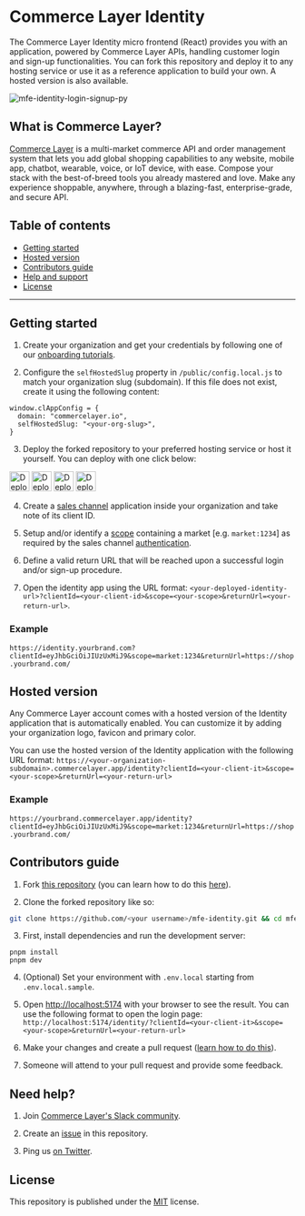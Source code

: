 # Commerce Layer Identity

The Commerce Layer Identity micro frontend (React) provides you with an application, powered by Commerce Layer APIs, handling customer login and sign-up functionalities. You can fork this repository and deploy it to any hosting service or use it as a reference application to build your own. A hosted version is also available.

![mfe-identity-login-signup-py](https://github.com/commercelayer/mfe-identity/assets/97170183/5a0ca972-5241-4e16-af33-280d84857dc7)

## What is Commerce Layer?

[Commerce Layer](https://commercelayer.io) is a multi-market commerce API and order management system that lets you add global shopping capabilities to any website, mobile app, chatbot, wearable, voice, or IoT device, with ease. Compose your stack with the best-of-breed tools you already mastered and love. Make any experience shoppable, anywhere, through a blazing-fast, enterprise-grade, and secure API.

## Table of contents

- [Getting started](#getting-started)
- [Hosted version](#hosted-version)
- [Contributors guide](#contributors-guide)
- [Help and support](#need-help)
- [License](#license)

---

## Getting started

1. Create your organization and get your credentials by following one of our [onboarding tutorials](https://docs.commercelayer.io/developers/welcome).

2. Configure the `selfHostedSlug` property in `/public/config.local.js` to match your organization slug (subdomain). If this file does not exist, create it using the following content:

```
window.clAppConfig = {
  domain: "commercelayer.io",
  selfHostedSlug: "<your-org-slug>",
}
```

3. Deploy the forked repository to your preferred hosting service or host it yourself. You can deploy with one click below:

[<img src="https://www.netlify.com/img/deploy/button.svg" alt="Deploy to Netlify" height="35">](https://app.netlify.com/start/deploy?repository=https://github.com/commercelayer/mfe-identity) [<img src="https://vercel.com/button" alt="Deploy to Vercel" height="35">](https://vercel.com/new/clone?repository-url=https://github.com/commercelayer/mfe-identity) [<img src="https://www.herokucdn.com/deploy/button.svg" alt="Deploy to Heroku" height="35">](https://heroku.com/deploy?template=https://github.com/commercelayer/mfe-identity) [<img src="https://www.deploytodo.com/do-btn-blue.svg" alt="Deploy to Digital Ocean" height="35">](https://cloud.digitalocean.com/apps/new?repo=https://github.com/commercelayer/mfe-identity/tree/master)

4. Create a [sales channel](https://docs.commercelayer.io/core/applications#sales-channel) application inside your organization and take note of its client ID.

5. Setup and/or identify a [scope](https://docs.commercelayer.io/core/authentication#authorization-scopes) containing a market [e.g. `market:1234`] as required by the sales channel [authentication](https://docs.commercelayer.io/core/authentication/client-credentials#sales-channel).

6. Define a valid return URL that will be reached upon a successful login and/or sign-up procedure.

7. Open the identity app using the URL format: `<your-deployed-identity-url>?clientId=<your-client-id>&scope=<your-scope>&returnUrl=<your-return-url>`.

### Example

`https://identity.yourbrand.com?clientId=eyJhbGciOiJIUzUxMiJ9&scope=market:1234&returnUrl=https://shop.yourbrand.com/`

## Hosted version

Any Commerce Layer account comes with a hosted version of the Identity application that is automatically enabled. You can customize it by adding your organization logo, favicon and primary color.

You can use the hosted version of the Identity application with the following URL format: `https://<your-organization-subdomain>.commercelayer.app/identity?clientId=<your-client-it>&scope=<your-scope>&returnUrl=<your-return-url>`

### Example

`https://yourbrand.commercelayer.app/identity?clientId=eyJhbGciOiJIUzUxMiJ9&scope=market:1234&returnUrl=https://shop.yourbrand.com/`

## Contributors guide

1. Fork [this repository](https://github.com/commercelayer/mfe-identity) (you can learn how to do this [here](https://help.github.com/articles/fork-a-repo)).

2. Clone the forked repository like so:

```bash
git clone https://github.com/<your username>/mfe-identity.git && cd mfe-identity
```

3. First, install dependencies and run the development server:

```
pnpm install
pnpm dev
```

4. (Optional) Set your environment with `.env.local` starting from `.env.local.sample`.

5. Open [http://localhost:5174](http://localhost:5174) with your browser to see the result. You can use the following format to open the login page: `http://localhost:5174/identity/?clientId=<your-client-it>&scope=<your-scope>&returnUrl=<your-return-url>`

6. Make your changes and create a pull request ([learn how to do this](https://docs.github.com/en/github/collaborating-with-issues-and-pull-requests/creating-a-pull-request)).

7. Someone will attend to your pull request and provide some feedback.

## Need help?

1. Join [Commerce Layer's Slack community](https://slack.commercelayer.app).

2. Create an [issue](https://github.com/commercelayer/mfe-identity/issues) in this repository.

3. Ping us [on Twitter](https://twitter.com/commercelayer).

## License

This repository is published under the [MIT](LICENSE) license.
